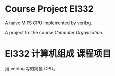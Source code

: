 # Course Project EI332
A naive MIPS CPU implemented by verilog. 

A project for the course *Computer Organization*.

# EI332 计算机组成 课程项目
用 verilog 写的简易 CPU。
